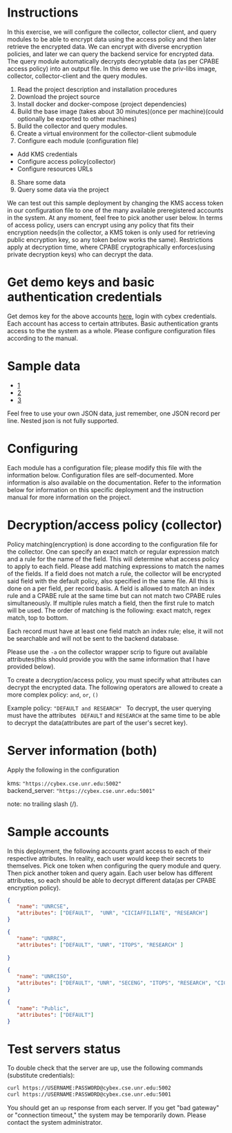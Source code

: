 
# Instructions

In this exercise, we will configure the collector, collector client, and query modules to be able to encrypt data using the access policy and then later retrieve the encrypted data. We can encrypt with diverse encryption policies, and later we can query the backend service for encrypted data. The query module automatically decrypts decryptable data (as per CPABE access policy) into an output file. In this demo we use the priv-libs image, collector, collector-client and the query modules.

1. Read the project description and installation procedures
2. Download the project source
3. Install docker and docker-compose (project dependencies)
4. Build the base image (takes about 30 minutes)(once per machine)(could optionally be exported to other machines)
5. Build the collector and query modules. 
6. Create a virtual environment for the collector-client submodule
7. Configure each module (configuration file)
  - Add KMS credentials
  - Configure access policy(collector)
  - Configure resources URLs
8. Share some data
9. Query some data via the project


We can test out this sample deployment by changing the KMS access token in our configuration file to one of the many available preregistered accounts in the system. At any moment, feel free to pick another user below. In terms of access policy, users can encrypt using any policy that fits their encryption needs(in the collector, a KMS token is only used for retrieving public encryption key, so any token below works the same). Restrictions apply at decryption time, where CPABE cryptographically enforces(using private decryption keys) who can decrypt the data. 


# Get demo keys and basic authentication credentials

Get demos key for the above accounts [here](https://cybex.cse.unr.edu/keys), login with cybex credentials. Each account has access to certain attributes. Basic authentication grants access to the the system as a whole. Please configure configuration files according to the manual.


# Sample data
  - [1](https://cybex.cse.unr.edu/docs/encrypted-analytics/_static/data1.json)
  - [2](https://cybex.cse.unr.edu/docs/encrypted-analytics/_static/data2.json)
  - [3](https://cybex.cse.unr.edu/docs/encrypted-analytics/_static/data3.json) 

Feel free to use your own JSON data, just remember, one JSON record per line. Nested json is not fully supported.

# Configuring

Each module has a configuration file; please modify this file with the information below. Configuration files are self-documented. More information is also available on the documentation.  Refer to the information below for information on this specific deployment and the instruction manual for more information on the project. 

# Decryption/access policy (collector)

Policy matching(encryption) is done according to the configuration file for the collector. One can specify an exact match or regular expression match and a rule for the name of the field. This will determine what access policy to apply to each field. Please add matching expressions to match the names of the fields. If a field does not match a rule, the collector will be encrypted said field with the default policy, also specified in the same file. All this is done on a per field, per record basis. A field is allowed to match an index rule and a CPABE rule at the same time but can not match two CPABE rules simultaneously. If multiple rules match a field, then the first rule to match will be used. The order of matching is the following: exact match, regex match, top to bottom.

Each record must have at least one field match an index rule; else, it will not be searchable and will not be sent to the backend database.    

Please use the `-a` on the collector wrapper scrip to figure out available attributes(this should provide you with the same information that I have provided below).   

To create a decryption/access policy, you must specify what attributes can decrypt the encrypted data. The following operators are allowed to create a more complex policy: `and`, `or`, `()`

Example policy: `"DEFAULT and RESEARCH" `
To decrypt, the user querying must have the attributes ` DEFAULT` and `RESEARCH` at the same time to be able to decrypt the data(attributes are part of the user's secret key).

# Server information (both)
Apply the following in the configuration

kms: `"https://cybex.cse.unr.edu:5002"`    
backend_server: `"https://cybex.cse.unr.edu:5001"`

note: no trailing slash (/).


# Sample accounts
In this deployment, the following accounts grant access to each of their respective attributes. In reality, each user would keep their secrets to themselves. Pick one token when configuring the query module and query. Then pick another token and query again. Each user below has different attributes, so each should be able to decrypt different data(as per CPABE encryption policy). 


```json
{
   "name": "UNRCSE",
   "attributes": ["DEFAULT",  "UNR", "CICIAFFILIATE", "RESEARCH"]
}

{
   "name": "UNRRC",
   "attributes": ["DEFAULT", "UNR", "ITOPS", "RESEARCH" ]
    
}

{
   "name": "UNRCISO",
   "attributes": ["DEFAULT", "UNR", "SECENG", "ITOPS", "RESEARCH", "CICIAFFILIATE"]
}

{  
   "name": "Public",
   "attributes": ["DEFAULT"]
}
```




# Test servers status
To double check that the server are up, use the following commands (substitute credentials):
```bash
curl https://USERNAME:PASSWORD@cybex.cse.unr.edu:5002
curl https://USERNAME:PASSWORD@cybex.cse.unr.edu:5001
```
You should get an `up` response from each server. If you get "bad gateway" or "connection timeout," the system may be temporarily down. Please contact the system administrator.